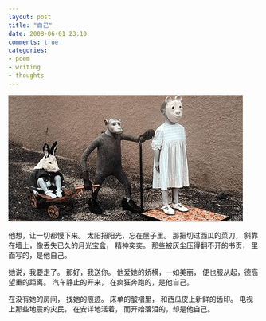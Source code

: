 ```yaml
---
layout: post
title: "自己"
date: 2008-06-01 23:10
comments: true
categories:
- poem
- writing
- thoughts
---
```



![Our love](/downloads/images/2008_06/love_affair.png "Don't touch me...")

他想，让一切都慢下来。
太阳把阳光，忘在屋子里。
那把切过西瓜的菜刀，
斜靠在墙上，像丢失已久的月光宝盒，
精神奕奕。
那些被灰尘压得翻不开的书页，
里面写的，是他自己。

她说，我要走了。
那好，我送你。
他爱她的娇横，一如美丽，
便也服从起，德高望重的距离。
汽车静止的开来，
在疯狂奔跑的，是他自己。

在没有她的房间，
找她的痕迹。
床单的皱褶里，
和西瓜皮上新鲜的齿印。
电视上那些地震的灾民，
在安详地活着，
而开始落泪的，却是他自己。
